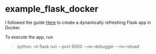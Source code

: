 # example_flask_docker

I followed the guide [Here](https://dev.to/pacheco/dockerize-a-flask-app-and-debug-with-vscode-34i1) to create a dynamically refreshing Flask app in Docker.

To execute the app, run 

> python -m flask run --port 9000 --no-debugger --no-reload